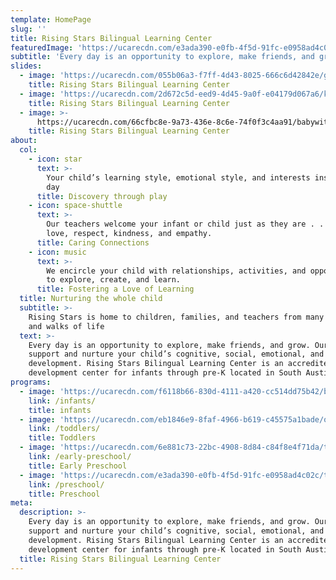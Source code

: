 ```yaml
---
template: HomePage
slug: ''
title: Rising Stars Bilingual Learning Center
featuredImage: 'https://ucarecdn.com/e3ada390-e0fb-4f5d-91fc-e0958ad4c02c/'
subtitle: 'Every day is an opportunity to explore, make friends, and grow.'
slides:
  - image: 'https://ucarecdn.com/055b06a3-f7ff-4d43-8025-666c6d42842e/girlwithleaf.jpg'
    title: Rising Stars Bilingual Learning Center
  - image: 'https://ucarecdn.com/2d672c5d-eed9-4d45-9a0f-e04179d067a6/kidsmiling.jpg'
    title: Rising Stars Bilingual Learning Center
  - image: >-
      https://ucarecdn.com/66cfbc8e-9a73-436e-8c6e-74f0f3c4aa91/babywithblock.jpg
    title: Rising Stars Bilingual Learning Center
about:
  col:
    - icon: star
      text: >-
        Your child’s learning style, emotional style, and interests inspire each
        day
      title: Discovery through play
    - icon: space-shuttle
      text: >-
        Our teachers welcome your infant or child just as they are . . . with
        love, respect, kindness, and empathy.
      title: Caring Connections
    - icon: music
      text: >-
        We encircle your child with relationships, activities, and opportunities
        to explore, create, and learn.
      title: Fostering a Love of Learning
  title: Nurturing the whole child
  subtitle: >-
    Rising Stars is home to children, families, and teachers from many countries
    and walks of life
  text: >-
    Every day is an opportunity to explore, make friends, and grow. Our teachers
    support and nurture your child’s cognitive, social, emotional, and physical
    development. Rising Stars Bilingual Learning Center is an accredited child
    development center for infants through pre-K located in South Austin.
programs:
  - image: 'https://ucarecdn.com/f6118b66-830d-4111-a420-cc514dd75b42/babies.jpg'
    link: /infants/
    title: infants
  - image: 'https://ucarecdn.com/eb1846e9-8faf-4966-b619-c45575a1bade/ones.jpg'
    link: /toddlers/
    title: Toddlers
  - image: 'https://ucarecdn.com/6e881c73-22bc-4908-8d84-c84f8e4f71da/twos.jpg'
    link: /early-preschool/
    title: Early Preschool
  - image: 'https://ucarecdn.com/e3ada390-e0fb-4f5d-91fc-e0958ad4c02c/threes.jpg'
    link: /preschool/
    title: Preschool
meta:
  description: >-
    Every day is an opportunity to explore, make friends, and grow. Our teachers
    support and nurture your child’s cognitive, social, emotional, and physical
    development. Rising Stars Bilingual Learning Center is an accredited child
    development center for infants through pre-K located in South Austin.
  title: Rising Stars Bilingual Learning Center
---
```


